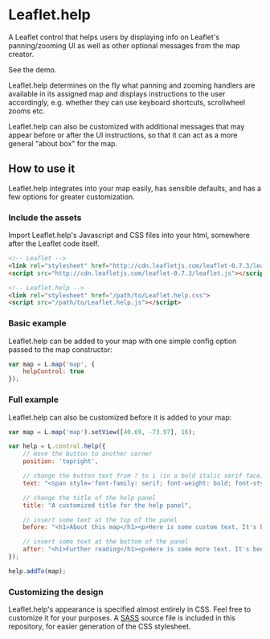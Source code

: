 # Leaflet.help

A Leaflet control that helps users by displaying info on Leaflet's panning/zooming UI as well as other optional messages from the map creator. 

See the demo.

Leaflet.help determines on the fly what panning and zooming handlers are available in its assigned map and displays instructions to the user accordingly, e.g. whether they can use keyboard shortcuts, scrollwheel zooms etc.

Leaflet.help can also be customized with additional messages that may appear before or after the UI instructions, so that it can act as a more general "about box" for the map.

## How to use it

Leaflet.help integrates into your map easily, has sensible defaults, and has a few options for greater customization.

### Include the assets

Import Leaflet.help's Javascript and CSS files into your html, somewhere after the Leaflet code itself.

```html
<!-- Leaflet -->
<link rel="stylesheet" href="http://cdn.leafletjs.com/leaflet-0.7.3/leaflet.css">
<script src="http://cdn.leafletjs.com/leaflet-0.7.3/leaflet.js"></script>

<!-- Leaflet.help -->
<link rel="stylesheet" href="/path/to/Leaflet.help.css">
<script src="/path/to/Leaflet.help.js"></script>
```

### Basic example

Leaflet.help can be added to your map with one simple config option passed to the map constructor:

```javascript
var map = L.map('map', {
	helpControl: true
});
```

### Full example

Leaflet.help can also be customized before it is added to your map:

```javascript
var map = L.map('map').setView([40.69, -73.97], 16);

var help = L.control.help({
	// move the button to another corner
	position: 'topright',

	// change the button text from ? to i (in a bold italic serif face)
	text: "<span style='font-family: serif; font-weight: bold; font-style: italic'>i</span>",

	// change the title of the help panel
	title: "A customized title for the help panel",

	// insert some text at the top of the panel
	before: "<h1>About this map</h1><p>Here is some custom text. It's been inserted into the help panel <em>before</em> the instructions about panning and zooming.</p>",

	// insert some text at the bottom of the panel
	after: "<h1>Further reading</h1><p>Here is some more text. It's been inserted into the help panel <em>after</em> the instructions about panning and zooming.</p>",
});

help.addTo(map);
```

### Customizing the design

Leaflet.help's appearance is specified almost entirely in CSS. Feel free to customize it for your purposes. A [SASS](http://sass-lang.com) source file is included in this repository, for easier generation of the CSS stylesheet.
